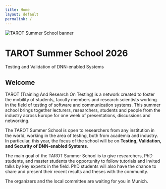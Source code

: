 ```yaml
---
title: Home
layout: default
permalink: /
---
```


<!-- Hero Section -->
<div class="hero">
  <img src="{{ '/assets/img/hero.jpg' | relative_url }}" alt="TAROT Summer School banner">
  <div class="hero-overlay">
    <h1>TAROT Summer School 2026</h1>
    <p>Testing and Validation of DNN-enabled Systems</p>
  </div>
</div>

<!-- Main Content -->
<div class="content text-justify">
  <h2>Welcome</h2>
  <p>
    TAROT (Training And Research On Testing) is a network created to foster the mobility of students, faculty members and research scientists working in the field of testing of software and communication systems. This summer school brings together lecturers, researchers, students and people from the industry across Europe for one week of presentations, discussions and networking.
  </p>
  <p>
    The TAROT Summer School is open to researchers from any institution in the world, working in the area of testing, both from academia and industry. In particular, this year, the focus of the school will be on <b>Testing, Validation, and Security of DNN-enabled Systems</b>.
  </p>
  <p>
    The main goal of the TAROT Summer School is to give researchers, PhD students, and master students the opportunity to follow tutorials and invited talks by key experts in the field. PhD students will also have the chance to share and present their recent results and theses with the community.
  </p>
  <p>
    The organizers and the local committee are waiting for you in Munich.
  </p>
</div>